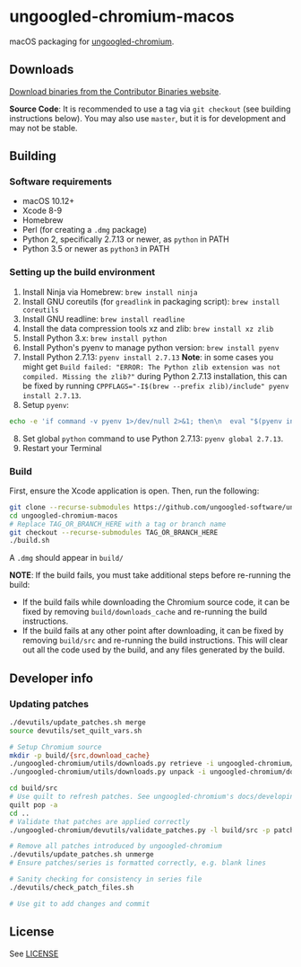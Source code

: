 # ungoogled-chromium-macos

macOS packaging for [ungoogled-chromium](//github.com/Eloston/ungoogled-chromium).

## Downloads

[Download binaries from the Contributor Binaries website](//ungoogled-software.github.io/ungoogled-chromium-binaries/).

**Source Code**: It is recommended to use a tag via `git checkout` (see building instructions below). You may also use `master`, but it is for development and may not be stable.

## Building

### Software requirements

* macOS 10.12+
* Xcode 8-9
* Homebrew
* Perl (for creating a `.dmg` package)
* Python 2, specifically 2.7.13 or newer, as `python` in PATH
* Python 3.5 or newer as `python3` in PATH

### Setting up the build environment

1. Install Ninja via Homebrew: `brew install ninja`
2. Install GNU coreutils (for `greadlink` in packaging script): `brew install coreutils`
3. Install GNU readline: `brew install readline`
4. Install the data compression tools xz and zlib: `brew install xz zlib`
5. Install Python 3.x: `brew install python`
6. Install Python's pyenv to manage python version: `brew install pyenv`
7. Install Python 2.7.13: `pyenv install 2.7.13`
**Note**: in some cases you might get `Build failed: "ERROR: The Python zlib extension was not compiled. Missing the zlib?"` during Python 2.7.13 installation, this can be fixed by running `CPPFLAGS="-I$(brew --prefix zlib)/include" pyenv install 2.7.13`. 
8. Setup `pyenv`:
```sh
echo -e 'if command -v pyenv 1>/dev/null 2>&1; then\n  eval "$(pyenv init -)"\nfi' >> ~/.bash_profile
```
8. Set global `python` command to use Python 2.7.13: `pyenv global 2.7.13`.
9. Restart your Terminal

### Build

First, ensure the Xcode application is open. Then, run the following:

```sh
git clone --recurse-submodules https://github.com/ungoogled-software/ungoogled-chromium-macos.git
cd ungoogled-chromium-macos
# Replace TAG_OR_BRANCH_HERE with a tag or branch name
git checkout --recurse-submodules TAG_OR_BRANCH_HERE
./build.sh
```

A `.dmg` should appear in `build/`

**NOTE**: If the build fails, you must take additional steps before re-running the build:

* If the build fails while downloading the Chromium source code, it can be fixed by removing `build/downloads_cache` and re-running the build instructions.
* If the build fails at any other point after downloading, it can be fixed by removing `build/src` and re-running the build instructions. This will clear out all the code used by the build, and any files generated by the build.

## Developer info

### Updating patches

```sh
./devutils/update_patches.sh merge
source devutils/set_quilt_vars.sh

# Setup Chromium source
mkdir -p build/{src,download_cache}
./ungoogled-chromium/utils/downloads.py retrieve -i ungoogled-chromium/downloads.ini downloads.ini -c build/download_cache
./ungoogled-chromium/utils/downloads.py unpack -i ungoogled-chromium/downloads.ini downloads.ini -c build/download_cache build/src

cd build/src
# Use quilt to refresh patches. See ungoogled-chromium's docs/developing.md section "Updating patches" for more details, up until "quilt pop -a"
quilt pop -a
cd ..
# Validate that patches are applied correctly
./ungoogled-chromium/devutils/validate_patches.py -l build/src -p patches -s patches/series

# Remove all patches introduced by ungoogled-chromium
./devutils/update_patches.sh unmerge
# Ensure patches/series is formatted correctly, e.g. blank lines

# Sanity checking for consistency in series file
./devutils/check_patch_files.sh

# Use git to add changes and commit
```

## License

See [LICENSE](LICENSE)
